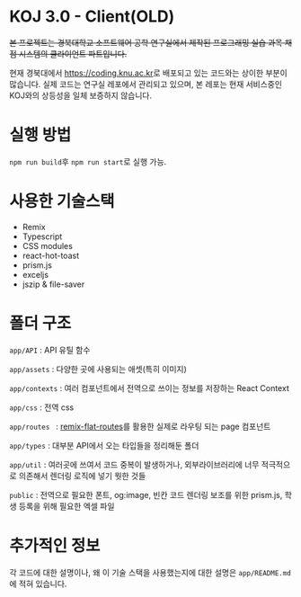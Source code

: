 # KOJ 3.0 - Client(OLD)

~~본 프로젝트는 경북대학교 소프트웨어 공학 연구실에서 제작된 프로그래밍 실습 과목 채점 시스템의 클라이언트 파트입니다.~~

현재 경북대에서 <https://coding.knu.ac.kr>로 배포되고 있는 코드와는 상이한 부분이 많습니다. 실제 코드는 연구실 레포에서 관리되고 있으며, 본 레포는 현재 서비스중인 KOJ와의 상등성을 일체 보증하지 않습니다.

# 실행 방법

`npm run build`후 `npm run start`로 실행 가능.

# 사용한 기술스택

- Remix
- Typescript
- CSS modules
- react-hot-toast
- prism.js
- exceljs
- jszip & file-saver

# 폴더 구조

`app/API` : API 유틸 함수

`app/assets` : 다양한 곳에 사용되는 애셋(특히 이미지)

`app/contexts` : 여러 컴포넌트에서 전역으로 쓰이는 정보를 저장하는 React Context

`app/css` : 전역 css

`app/routes ` : [remix-flat-routes](https://github.com/kiliman/remix-flat-routes)를 활용한 실제로 라우팅 되는 page 컴포넌트

`app/types` : 대부분 API에서 오는 타입들을 정리해둔 폴더

`app/util` : 여러곳에 쓰여서 코드 중복이 발생하거나, 외부라이브러리에 너무 적극적으로 의존해서 렌더링 로직에 넣기 뭣한 것들

`public` : 전역으로 필요한 폰트, og:image, 빈칸 코드 렌더링 보조를 위한 prism.js, 학생 등록을 위해 필요한 엑셀 파일

# 추가적인 정보

각 코드에 대한 설명이나, 왜 이 기술 스택을 사용했는지에 대한 설명은 `app/README.md`에 적혀 있습니다.
